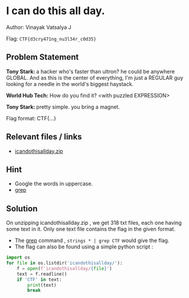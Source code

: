 # I can do this all day.
Author: Vinayak Vatsalya J

Flag: `CTF{d3cry471ng_nu3l34r_c0d35}`

## Problem Statement

<b>Tony Stark: </b> a hacker who's faster than ultron? he could be anywhere GLOBAL. And as this is the center of everything, I'm just a REGULAR guy looking for a needle in the world's biggest haystack.

<b>World Hub Tech:</b>  How do you find it? \<with puzzled EXPRESSION>

<b>Tony Stark: </b> pretty simple. you bring a magnet.
  
Flag format: CTF{...}

## Relevant files / links

- [icandothisallday.zip](https://drive.google.com/file/d/1DsD8FrZ0rFgAwsyxkDJx83SLECjjnfN8/view?usp=sharing)

## Hint 
 - Google the words in uppercase.
 - [grep](https://explainshell.com/explain?cmd=grep)

## Solution
On unzipping icandothisallday.zip , we get 318 txt files, each one having some text in it. Only one text file contains the flag in the given format.
- The [grep](https://explainshell.com/explain?cmd=strings+*+%7C+grep+CTF) command , `strings * | grep CTF` would give the flag. <br>
- The flag can also be found using a simple python script : 
```python
import os 
for file in os.listdir('icandothisallday/'):
    f = open(f'icandothisallday/{file}')
    text = f.readline()
    if 'CTF' in text:
        print(text)
        break    

```